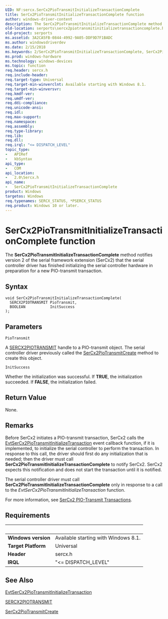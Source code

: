 ```yaml
---
UID: NF:sercx.SerCx2PioTransmitInitializeTransactionComplete
title: SerCx2PioTransmitInitializeTransactionComplete function
author: windows-driver-content
description: The SerCx2PioTransmitInitializeTransactionComplete method notifies version 2 of the serial framework extension (SerCx2) that the serial controller driver has finished initializing the serial controller hardware in preparation for a new PIO-transmit transaction.
old-location: serports\sercx2piotransmitinitializetransactioncomplete.htm
old-project: serports
ms.assetid: 3A2CA5FB-0844-4992-9A05-DDF9D7F1BADC
ms.author: windowsdriverdev
ms.date: 2/15/2018
ms.keywords: 2/SerCx2PioTransmitInitializeTransactionComplete, SerCx2PioTransmitInitializeTransactionComplete, SerCx2PioTransmitInitializeTransactionComplete method [Serial Ports], serports.sercx2piotransmitinitializetransactioncomplete
ms.prod: windows-hardware
ms.technology: windows-devices
ms.topic: function
req.header: sercx.h
req.include-header: 
req.target-type: Universal
req.target-min-winverclnt: Available starting with Windows 8.1.
req.target-min-winversvr: 
req.kmdf-ver: 
req.umdf-ver: 
req.ddi-compliance: 
req.unicode-ansi: 
req.idl: 
req.max-support: 
req.namespace: 
req.assembly: 
req.type-library: 
req.lib: 
req.dll: 
req.irql: "<= DISPATCH_LEVEL"
topic_type:
-	APIRef
-	kbSyntax
api_type:
-	COM
api_location:
-	2.0\Sercx.h
api_name:
-	SerCx2PioTransmitInitializeTransactionComplete
product: Windows
targetos: Windows
req.typenames: SERCX_STATUS, *PSERCX_STATUS
req.product: Windows 10 or later.
---
```



# SerCx2PioTransmitInitializeTransactionComplete function
The <b>SerCx2PioTransmitInitializeTransactionComplete</b> method notifies version 2 of the serial framework extension (SerCx2) that the serial controller driver has finished initializing the serial controller hardware in preparation for a new PIO-transmit transaction.

## Syntax

```
void SerCx2PioTransmitInitializeTransactionComplete(
  SERCX2PIOTRANSMIT PioTransmit,
  BOOLEAN           InitSuccess
);
```

## Parameters

`PioTransmit`

A <a href="https://docs.microsoft.com/en-us/windows-hardware/drivers/serports/sercx2-object-handles">SERCX2PIOTRANSMIT</a> handle to a PIO-transmit object. The serial controller driver previously called the <a href="https://msdn.microsoft.com/library/windows/hardware/dn265269">SerCx2PioTransmitCreate</a> method to create this object.

`InitSuccess`

Whether the initialization was successful. If <b>TRUE</b>, the initialization succeeded. If <b>FALSE</b>, the initialization failed.


## Return Value

None.

## Remarks

Before SerCx2 initiates a PIO-transmit transaction, SerCx2 calls the <a href="https://msdn.microsoft.com/2E3652CB-24F1-4467-AF1D-CFD52392B2DB">EvtSerCx2PioTransmitInitializeTransaction</a> event callback function, if it is implemented, to initialize the serial controller to perform the transaction. In response to this call, the driver should first do any initialization that is needed; then the driver must call <b>SerCx2PioTransmitInitializeTransactionComplete</b> to notify SerCx2. SerCx2 expects this notification and does not start the transaction until it is notified.

The serial controller driver must call <b>SerCx2PioTransmitInitializeTransactionComplete</b> only in response to a call to the <i>EvtSerCx2PioTransmitInitializeTransaction</i> function.

For more information, see <a href="https://msdn.microsoft.com/3BEF9A3D-1FEF-4626-B07F-1670359062AF">SerCx2 PIO-Transmit Transactions</a>.

## Requirements
| &nbsp; | &nbsp; |
| ---- |:---- |
| **Windows version** | Available starting with Windows 8.1.  |
| **Target Platform** | Universal |
| **Header** | sercx.h |
| **IRQL** | "<= DISPATCH_LEVEL" |

## See Also

<a href="https://msdn.microsoft.com/2E3652CB-24F1-4467-AF1D-CFD52392B2DB">EvtSerCx2PioTransmitInitializeTransaction</a>



<a href="https://docs.microsoft.com/en-us/windows-hardware/drivers/serports/sercx2-object-handles">SERCX2PIOTRANSMIT</a>



<a href="https://msdn.microsoft.com/library/windows/hardware/dn265269">SerCx2PioTransmitCreate</a>